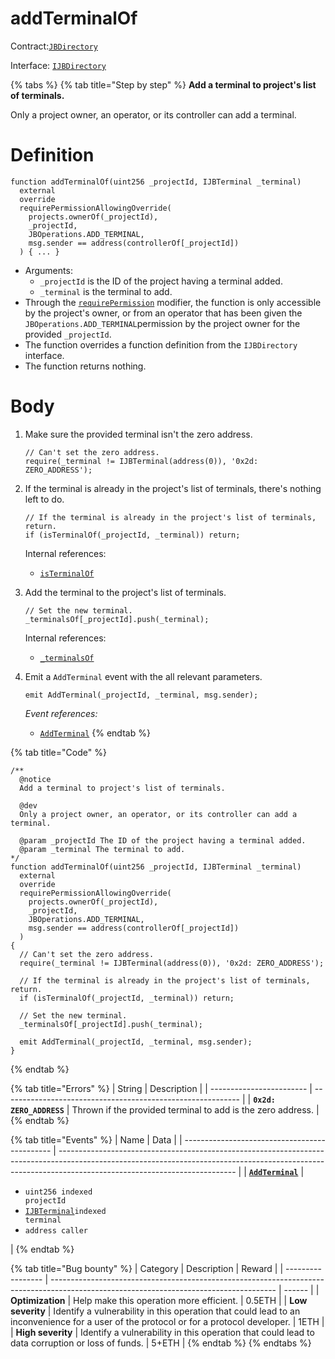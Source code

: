 # addTerminalOf

Contract:[`JBDirectory`](../)​‌

Interface: [`IJBDirectory`](../../../interfaces/ijbdirectory.md)

{% tabs %}
{% tab title="Step by step" %}
**Add a terminal to project's list of terminals.**

Only a project owner, an operator, or its controller can add a terminal.

# Definition

```solidity
function addTerminalOf(uint256 _projectId, IJBTerminal _terminal)
  external
  override
  requirePermissionAllowingOverride(
    projects.ownerOf(_projectId),
    _projectId,
    JBOperations.ADD_TERMINAL,
    msg.sender == address(controllerOf[_projectId])
  ) { ... }
```

* Arguments:
  * `_projectId` is the ID of the project having a terminal added.
  * `_terminal` is the terminal to add.
* Through the [`requirePermission`](../../or-abstract/jboperatable/modifiers/requirepermission.md) modifier, the function is only accessible by the project's owner, or from an operator that has been given the `JBOperations.ADD_TERMINAL`permission by the project owner for the provided `_projectId`.
* The function overrides a function definition from the `IJBDirectory` interface.
* The function returns nothing.


# Body 
  
1. Make sure the provided terminal isn't the zero address. 

   ```solidity
   // Can't set the zero address.
   require(_terminal != IJBTerminal(address(0)), '0x2d: ZERO_ADDRESS');
   ```

2. If the terminal is already in the project's list of terminals, there's nothing left to do. 

   ```solidity
   // If the terminal is already in the project's list of terminals, return.
   if (isTerminalOf(_projectId, _terminal)) return;
   ```

   Internal references:

   * [`isTerminalOf`](../read/isterminalof.md)

3. Add the terminal to the project's list of terminals. 

   ```solidity
   // Set the new terminal.
   _terminalsOf[_projectId].push(_terminal);
   ```

   Internal references:

   * [`_terminalsOf`](../read/_terminalsof.md)

4. Emit a `AddTerminal` event with the all relevant parameters.

   ```solidity
   emit AddTerminal(_projectId, _terminal, msg.sender);
   ```

   _Event references:_

   *  [`AddTerminal`](../events/addterminal.md)
{% endtab %}

{% tab title="Code" %}
```solidity
/** 
  @notice 
  Add a terminal to project's list of terminals.

  @dev
  Only a project owner, an operator, or its controller can add a terminal. 

  @param _projectId The ID of the project having a terminal added.
  @param _terminal The terminal to add.
*/
function addTerminalOf(uint256 _projectId, IJBTerminal _terminal)
  external
  override
  requirePermissionAllowingOverride(
    projects.ownerOf(_projectId),
    _projectId,
    JBOperations.ADD_TERMINAL,
    msg.sender == address(controllerOf[_projectId])
  )
{
  // Can't set the zero address.
  require(_terminal != IJBTerminal(address(0)), '0x2d: ZERO_ADDRESS');

  // If the terminal is already in the project's list of terminals, return.
  if (isTerminalOf(_projectId, _terminal)) return;

  // Set the new terminal.
  _terminalsOf[_projectId].push(_terminal);

  emit AddTerminal(_projectId, _terminal, msg.sender);
}
```
{% endtab %}

{% tab title="Errors" %}
| String                   | Description                                                 |
| ------------------------ | ----------------------------------------------------------- |
| **`0x2d: ZERO_ADDRESS`** | Thrown if the provided terminal to add is the zero address. |
{% endtab %}

{% tab title="Events" %}
| Name                                          | Data                                                                                                                                                                                                     |
| --------------------------------------------- | -------------------------------------------------------------------------------------------------------------------------------------------------------------------------------------------------------- |
| [**`AddTerminal`**](../events/addterminal.md) | <ul><li><code>uint256 indexed projectId</code></li><li><a href="../../interfaces/ijbterminal.md"><code>IJBTerminal</code></a><code>indexed terminal</code></li><li><code>address caller</code></li></ul> |
{% endtab %}

{% tab title="Bug bounty" %}
| Category          | Description                                                                                                                            | Reward |
| ----------------- | -------------------------------------------------------------------------------------------------------------------------------------- | ------ |
| **Optimization**  | Help make this operation more efficient.                                                                                               | 0.5ETH |
| **Low severity**  | Identify a vulnerability in this operation that could lead to an inconvenience for a user of the protocol or for a protocol developer. | 1ETH   |
| **High severity** | Identify a vulnerability in this operation that could lead to data corruption or loss of funds.                                        | 5+ETH  |
{% endtab %}
{% endtabs %}
